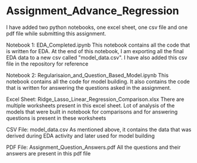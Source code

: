 # Assignment_Advance_Regression
I have added two python notebooks, one excel sheet, one csv file and one pdf file while submitting this assignment.

Notebook 1: EDA_Completed.ipynb
	This notebook contains all the code that is written for EDA. At the end of this notebook, I am exporting all the final EDA data to a new csv called "model_data.csv". I have also added this csv file in the repository for reference

Notebook 2: Regularisaion_and_Question_Based_Model.ipynb
	This notebook contains all the code for model building. It also contains the code that is written for answering the questions asked in the assignment.

Excel Sheet: Ridge_Lasso_Linear_Regression_Comparison.xlsx
	There are multiple worksheets present in this excel sheet. Lot of analysis of the models that were built in notebook for comparisons and for answering questions is present in these worksheets

CSV File: model_data.csv
	As mentioned above, it contains the data that was derived during EDA activity and later used for model building
	
PDF File: Assignment_Question_Answers.pdf
	All the questions and their answers are present in this pdf file
	

